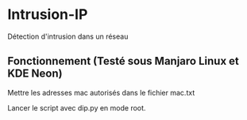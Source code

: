 # Intrusion-IP

Détection d'intrusion dans un réseau

## Fonctionnement (Testé sous Manjaro Linux et KDE Neon)

Mettre les adresses mac autorisés dans le fichier mac.txt

Lancer le script avec dip.py en mode root. 
